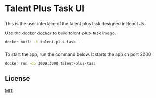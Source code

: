 # Talent Plus Task UI

###
This is the user interface of the talent plus task designed in React Js

Use the docker [docker](https://www.docker.com/) to build talent-plus-task image.

```bash
docker build -t talent-plus-task .
```

###
To start the app, run the command below. It starts the app on port 3000

```bash
docker run -dp 3000:3000 talent-plus-task
```


## License
[MIT](https://choosealicense.com/licenses/mit/)